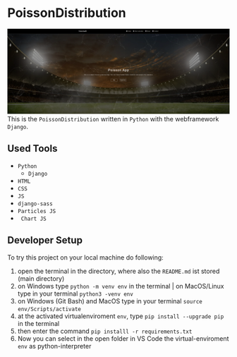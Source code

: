 # PoissonDistribution
![Screenshot](PoissonApp2.png)
This is the `PoissonDistribution` written in `Python` with the webframework `Django`.

## Used Tools

- `Python`
  - `Django`
- `HTML`
- `CSS`
- `JS`
- `django-sass`
- `Particles JS`
- ` Chart JS`

## Developer Setup

To try this project on your local machine do following:

1. open the terminal in the directory, where also the `README.md` ist stored (main directory)
2. on Windows type `python -m venv env` in the terminal | on MacOS/Linux type in your terminal `python3 -venv env`
3. on Windows (Git Bash) and MacOS type in your terminal `source env/Scripts/activate`
4. at the activated virtualenviroment `env`, type `pip install --upgrade pip` in the terminal
5. then enter the command `pip installl -r requirements.txt`
6. Now you can select in the open folder in VS Code the virtual-enviroment `env` as python-interpreter
